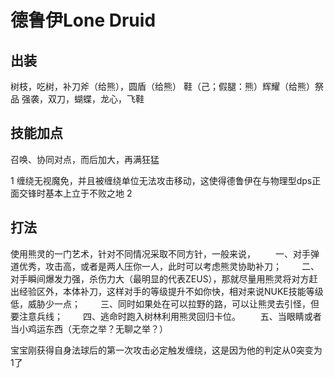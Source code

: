 # 德鲁伊Lone Druid

## 出装
树枝，吃树，补刀斧（给熊），圆盾（给熊）
鞋（己；假腿：熊）辉耀（给熊）祭品
强袭，双刀，蝴蝶，龙心，飞鞋

## 技能加点
召唤、协同对点，而后加大，再满狂猛

1 缠绕无视魔免，并且被缠绕单位无法攻击移动，这使得德鲁伊在与物理型dps正面交锋时基本上立于不败之地
2 

## 打法
使用熊灵的一门艺术，针对不同情况采取不同方针，一般来说，
　　一、对手弹道优秀，攻击高，或者是两人压你一人，此时可以考虑熊灵协助补刀；
　　二、对手瞬间爆发力强，杀伤力大（最明显的代表ZEUS），那就尽量用熊灵将对方赶出经验区外，本体补刀，这样对手的等级提升不如你快，相对来说NUKE技能等级低，威胁少一点；
　　三、同时如果处在可以拉野的路，可以让熊灵去引怪，但要注意兵线；
　　四、逃命时跑入树林利用熊灵回归卡位。
　　五、当眼睛或者当小鸡运东西（无奈之举？无聊之举？）

宝宝刚获得自身法球后的第一次攻击必定触发缠绕，这是因为他的判定从0突变为1了